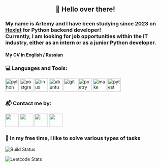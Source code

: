 <h2 align="center">👋 Hello over there!</h2>
<h3>My name is Artemy and I have been studying since 2023 on <a href="https://ru.hexlet.io/u/artemy_ablaev" target="_blank">Hexlet</a>
for Python backend developer! <br>Currently, I am looking for job opportunities within the IT industry, either as an intern or as a junior Python developer.</h3>
<h4>My CV in <a href="https://www.linkedin.com/in/artemy-ablaev-639a0523b/" target="_blank">English</a> / <a href="https://cv.hexlet.io/ru/resumes/3581" target="_blank">Russian</a></h4>

### 💻 Languages and Tools:
[<img src="https://cdn.simpleicons.org/python" title="python" alt="python" height="42" width="42" style="pointer-events: none;">](#)
[<img src="https://cdn.simpleicons.org/postgresql" title="postgresql" alt="postgresql" height="42" width="42" style="pointer-events: none;">](#)
[<img src="https://cdn.simpleicons.org/linux" title="linux" alt="linux" height="42" width="42" style="pointer-events: none;">](#)
[<img src="https://cdn.simpleicons.org/ubuntu" title="ubuntu" alt="ubuntu" height="42" width="42" style="pointer-events: none;">](#)
[<img src="https://cdn.simpleicons.org/git" title="git" alt="git" height="42" width="42" style="pointer-events: none;">](#)
[<img src="https://cdn.simpleicons.org/poetry" title="poetry" alt="poetry" height="42" width="42" style="pointer-events: none;">](#)
[<img src="https://cdn.simpleicons.org/make" title="make" alt="make" height="42" width="42" style="pointer-events: none;">](#)
[<img src="https://cdn.simpleicons.org/pytest" title="pytest" alt="pytest" height="42" width="42" style="pointer-events: none;">](#)

### 📬 Contact me by:
[<img src="https://cdn.simpleicons.org/gmail" height="42" width="42">](artemyablaev@gmail.com)
[<img src="https://cdn.simpleicons.org/telegram" height="42" width="42">](https://t.me/artemyablaev)
[<img src="https://cdn.simpleicons.org/habr" height="42" width="42">](https://career.habr.com/artemyaa)
[<img src="https://cdn.simpleicons.org/linkedin" height="42" width="42">](https://www.linkedin.com/in/artemy-ablaev-639a0523b/)

### 🧠 In my free time, I like to solve various types of tasks

![Build Status](https://www.codewars.com/users/ArtemyAA/badges/small)

![Leetcode Stats](https://leetcard.jacoblin.cool/ArtemyAA)


<!---
ArtemyAA/ArtemyAA is a ✨ special ✨ repository because its `README.md` (this file) appears on your GitHub profile.
You can click the Preview link to take a look at your changes.
--->
